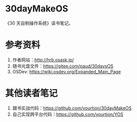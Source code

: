 # 30dayMakeOS
《30 天自制操作系统》读书笔记。
# 参考资料
1. 作者网站：http://hrb.osask.jp/
2. 随书光盘文件：https://gitee.com/paud/30daysOS
3. OSDev: https://wiki.osdev.org/Expanded_Main_Page
# 其他读者笔记
1. 跟书实战代码：https://github.com/yourtion/30dayMakeOS
2. 自己实现跨平台代码：https://github.com/yourtion/YOS
